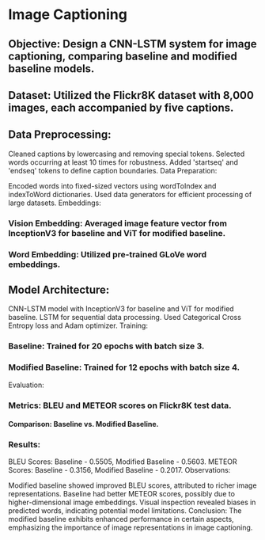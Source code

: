 # Image Captioning

## Objective: Design a CNN-LSTM system for image captioning, comparing baseline and modified baseline models.

## Dataset: Utilized the Flickr8K dataset with 8,000 images, each accompanied by five captions.

## Data Preprocessing:

Cleaned captions by lowercasing and removing special tokens.
Selected words occurring at least 10 times for robustness.
Added 'startseq' and 'endseq' tokens to define caption boundaries.
Data Preparation:

Encoded words into fixed-sized vectors using wordToIndex and indexToWord dictionaries.
Used data generators for efficient processing of large datasets.
Embeddings:

### Vision Embedding: Averaged image feature vector from InceptionV3 for baseline and ViT for modified baseline.
### Word Embedding: Utilized pre-trained GLoVe word embeddings.

## Model Architecture:

CNN-LSTM model with InceptionV3 for baseline and ViT for modified baseline.
LSTM for sequential data processing.
Used Categorical Cross Entropy loss and Adam optimizer.
Training:

### Baseline: Trained for 20 epochs with batch size 3.
### Modified Baseline: Trained for 12 epochs with batch size 4.
Evaluation:

### Metrics: BLEU and METEOR scores on Flickr8K test data.
#### Comparison: Baseline vs. Modified Baseline.

### Results:

BLEU Scores: Baseline - 0.5505, Modified Baseline - 0.5603.
METEOR Scores: Baseline - 0.3156, Modified Baseline - 0.2017.
Observations:

Modified baseline showed improved BLEU scores, attributed to richer image representations.
Baseline had better METEOR scores, possibly due to higher-dimensional image embeddings.
Visual inspection revealed biases in predicted words, indicating potential model limitations.
Conclusion: The modified baseline exhibits enhanced performance in certain aspects, emphasizing the importance of image representations in image captioning.
